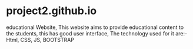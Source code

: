 # project2.github.io
educational Website, This website aims to provide educational content to the students, this has good user interface, The technology used for it are:- Html, CSS, JS, BOOTSTRAP
